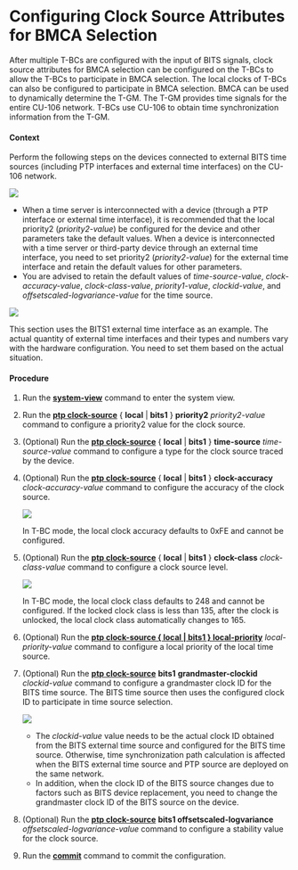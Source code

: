 Configuring Clock Source Attributes for BMCA Selection
======================================================

After multiple T-BCs are configured with the input of BITS signals, clock source attributes for BMCA selection can be configured on the T-BCs to allow the T-BCs to participate in BMCA selection. The local clocks of T-BCs can also be configured to participate in BMCA selection. BMCA can be used to dynamically determine the T-GM. The T-GM provides time signals for the entire CU-106 network. T-BCs use CU-106 to obtain time synchronization information from the T-GM.

#### Context

Perform the following steps on the devices connected to external BITS time sources (including PTP interfaces and external time interfaces) on the CU-106 network.

![](../../../../public_sys-resources/note_3.0-en-us.png) 

* When a time server is interconnected with a device (through a PTP interface or external time interface), it is recommended that the local priority2 (*priority2-value*) be configured for the device and other parameters take the default values. When a device is interconnected with a time server or third-party device through an external time interface, you need to set priority2 (*priority2-value*) for the external time interface and retain the default values for other parameters.
* You are advised to retain the default values of *time-source-value*, *clock-accuracy-value*, *clock-class-value*, *priority1-value*, *clockid-value*, and *offsetscaled-logvariance-value* for the time source.

![](../../../../public_sys-resources/note_3.0-en-us.png) 

This section uses the BITS1 external time interface as an example. The actual quantity of external time interfaces and their types and numbers vary with the hardware configuration. You need to set them based on the actual situation.



#### Procedure

1. Run the [**system-view**](cmdqueryname=system-view) command to enter the system view.
2. Run the [**ptp clock-source**](cmdqueryname=ptp+clock-source) { **local** | **bits1** } **priority2** *priority2-value* command to configure a priority2 value for the clock source.
3. (Optional) Run the [**ptp clock-source**](cmdqueryname=ptp+clock-source) { **local** | **bits1** } **time-source** *time-source-value* command to configure a type for the clock source traced by the device.
4. (Optional) Run the [**ptp clock-source**](cmdqueryname=ptp+clock-source) { **local** | **bits1** } **clock-accuracy** *clock-accuracy-value* command to configure the accuracy of the clock source.
   
   ![](../../../../public_sys-resources/note_3.0-en-us.png) 
   
   In T-BC mode, the local clock accuracy defaults to 0xFE and cannot be configured.
5. (Optional) Run the [**ptp clock-source**](cmdqueryname=ptp+clock-source) { **local** | **bits1** } **clock-class** *clock-class-value* command to configure a clock source level.
   
   ![](../../../../public_sys-resources/note_3.0-en-us.png) 
   
   In T-BC mode, the local clock class defaults to 248 and cannot be configured. If the locked clock class is less than 135, after the clock is unlocked, the local clock class automatically changes to 165.
6. (Optional) Run the [**ptp clock-source { local | bits1 } local-priority**](cmdqueryname=ptp+clock-source+local-priority) *local-priority-value* command to configure a local priority of the local time source.
7. (Optional) Run the [**ptp clock-source**](cmdqueryname=ptp+clock-source) **bits1** **grandmaster-clockid** *clockid-value* command to configure a grandmaster clock ID for the BITS time source. The BITS time source then uses the configured clock ID to participate in time source selection.
   
   ![](../../../../public_sys-resources/note_3.0-en-us.png) 
   * The *clockid-value* value needs to be the actual clock ID obtained from the BITS external time source and configured for the BITS time source. Otherwise, time synchronization path calculation is affected when the BITS external time source and PTP source are deployed on the same network.
   * In addition, when the clock ID of the BITS source changes due to factors such as BITS device replacement, you need to change the grandmaster clock ID of the BITS source on the device.
8. (Optional) Run the [**ptp clock-source**](cmdqueryname=ptp+clock-source) **bits1 offsetscaled-logvariance** *offsetscaled-logvariance-value* command to configure a stability value for the clock source.
9. Run the [**commit**](cmdqueryname=commit) command to commit the configuration.